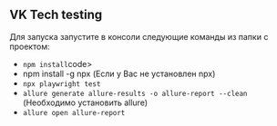 ## VK Tech testing

Для запуска запустите в консоли следующие команды из папки с проектом:
<ul>
  <li><code>npm install</code>code></li>
  <li>npm install -g npx (Если у Вас не установлен npx)</li>
  <li><code>npx playwright test</code></li>
  <li><code>allure generate allure-results -o allure-report --clean</code> (Необходимо установить allure)</li>
  <li><code>allure open allure-report</code></li>
</ul>

